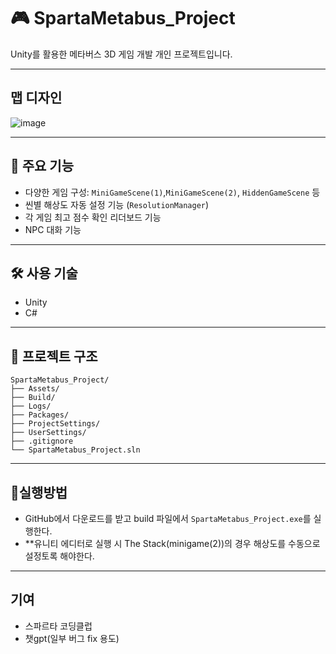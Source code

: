 # 🎮 SpartaMetabus_Project

Unity를 활용한 메타버스 3D 게임 개발 개인 프로젝트입니다.  

---
## 맵 디자인
![image](https://github.com/user-attachments/assets/95bfd2bf-7538-4080-909c-65c2906a1a6e)


---
## 📌 주요 기능

- 다양한 게임 구성:   `MiniGameScene(1)`,`MiniGameScene(2)`, `HiddenGameScene` 등
- 씬별 해상도 자동 설정 기능 (`ResolutionManager`)
- 각 게임 최고 점수 확인 리더보드 기능
- NPC 대화 기능

---

## 🛠 사용 기술

- Unity
- C#
  
---

## 📁 프로젝트 구조

```plaintext
SpartaMetabus_Project/
├── Assets/
├── Build/
├── Logs/
├── Packages/
├── ProjectSettings/
├── UserSettings/
├── .gitignore
└── SpartaMetabus_Project.sln
```

---
## 💾실행방법
- GitHub에서 다운로드를 받고 build 파일에서 `SpartaMetabus_Project.exe`를 실행한다.
- **유니티 에디터로 실행 시 The Stack(minigame(2))의 경우 해상도를 수동으로 설정토록 해야한다.
---
## 기여
- 스파르타 코딩클럽
- 챗gpt(일부 버그 fix 용도)

